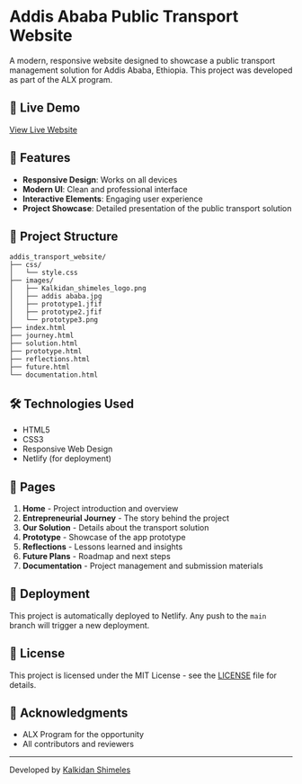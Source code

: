 # Addis Ababa Public Transport Website

A modern, responsive website designed to showcase a public transport management solution for Addis Ababa, Ethiopia. This project was developed as part of the ALX program.

## 🌟 Live Demo

[View Live Website](https://addis-ababa-transport-system.netlify.app)

## 🚀 Features

- **Responsive Design**: Works on all devices
- **Modern UI**: Clean and professional interface
- **Interactive Elements**: Engaging user experience
- **Project Showcase**: Detailed presentation of the public transport solution

## 📂 Project Structure

```
addis_transport_website/
├── css/
│   └── style.css
├── images/
│   ├── Kalkidan_shimeles_logo.png
│   ├── addis ababa.jpg
│   ├── prototype1.jfif
│   ├── prototype2.jfif
│   └── prototype3.png
├── index.html
├── journey.html
├── solution.html
├── prototype.html
├── reflections.html
├── future.html
└── documentation.html
```

## 🛠️ Technologies Used

- HTML5
- CSS3
- Responsive Web Design
- Netlify (for deployment)

## 📝 Pages

1. **Home** - Project introduction and overview
2. **Entrepreneurial Journey** - The story behind the project
3. **Our Solution** - Details about the transport solution
4. **Prototype** - Showcase of the app prototype
5. **Reflections** - Lessons learned and insights
6. **Future Plans** - Roadmap and next steps
7. **Documentation** - Project management and submission materials

## 🚀 Deployment

This project is automatically deployed to Netlify. Any push to the `main` branch will trigger a new deployment.

## 📄 License

This project is licensed under the MIT License - see the [LICENSE](LICENSE) file for details.

## 🙏 Acknowledgments

- ALX Program for the opportunity
- All contributors and reviewers

---

Developed by [Kalkidan Shimeles](https://github.com/yabkal21)
